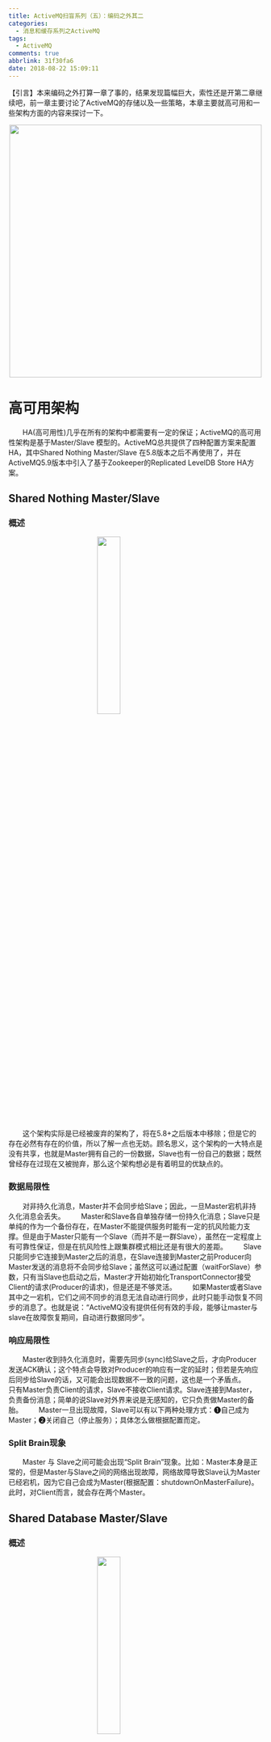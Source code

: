 ```yaml
---
title: ActiveMQ扫盲系列（五）：编码之外其二
categories:
  - 消息和缓存系列之ActiveMQ
tags:
  - ActiveMQ
comments: true
abbrlink: 31f30fa6
date: 2018-08-22 15:09:11
---
```

【引言】本来编码之外打算一章了事的，结果发现篇幅巨大，索性还是开第二章继续吧，前一章主要讨论了ActiveMQ的存储以及一些策略，本章主要就高可用和一些架构方面的内容来探讨一下。
<div align=center><img src="https://github.com/ttfisher/images/raw/master/public/000023.jpg" width="500"/></div>
<!-- more -->

# 高可用架构
&emsp;&emsp;HA(高可用性)几乎在所有的架构中都需要有一定的保证；ActiveMQ的高可用性架构是基于Master/Slave 模型的。ActiveMQ总共提供了四种配置方案来配置HA，其中Shared Nothing Master/Slave 在5.8版本之后不再使用了，并在ActiveMQ5.9版本中引入了基于Zookeeper的Replicated LevelDB Store HA方案。

## Shared Nothing Master/Slave

### 概述
<img style="clear: both;display: block;margin:auto;" src="https://github.com/ttfisher/images/raw/master/2018/2018-11-15-01.jpg" width="30%">
&emsp;&emsp;这个架构实际是已经被废弃的架构了，将在5.8+之后版本中移除；但是它的存在必然有存在的价值，所以了解一点也无妨。顾名思义，这个架构的一大特点是没有共享，也就是Master拥有自己的一份数据，Slave也有一份自己的数据；既然曾经存在过现在又被抛弃，那么这个架构想必是有着明显的优缺点的。

### 数据局限性
&emsp;&emsp;对非持久化消息，Master并不会同步给Slave；因此，一旦Master宕机非持久化消息会丢失。
&emsp;&emsp;Master和Slave各自单独存储一份持久化消息；Slave只是单纯的作为一个备份存在，在Master不能提供服务时能有一定的抗风险能力支撑。但是由于Master只能有一个Slave（而并不是一群Slave），虽然在一定程度上有可靠性保证，但是在抗风险性上跟集群模式相比还是有很大的差距。
&emsp;&emsp;Slave只能同步它连接到Master之后的消息，在Slave连接到Master之前Producer向Master发送的消息将不会同步给Slave；虽然这可以通过配置（waitForSlave）参数，只有当Slave也启动之后，Master才开始初始化TransportConnector接受Client的请求(Producer的请求)，但是还是不够灵活。
&emsp;&emsp;如果Master或者Slave其中之一宕机，它们之间不同步的消息无法自动进行同步，此时只能手动恢复不同步的消息了。也就是说：“ActiveMQ没有提供任何有效的手段，能够让master与slave在故障恢复期间，自动进行数据同步”。

### 响应局限性
&emsp;&emsp;Master收到持久化消息时，需要先同步(sync)给Slave之后，才向Producer发送ACK确认；这个特点会导致对Producer的响应有一定的延时；但若是先响应后同步给Slave的话，又可能会出现数据不一致的问题，这也是一个矛盾点。
&emsp;&emsp;只有Master负责Client的请求，Slave不接收Client请求。Slave连接到Master，负责备份消息；简单的说Slave对外界来说是无感知的，它只负责做Master的备胎。
&emsp;&emsp;Master一旦出现故障，Slave可以有以下两种处理方式：❶自己成为Master；❷关闭自己（停止服务）；具体怎么做根据配置而定。

### Split Brain现象
&emsp;&emsp;Master 与 Slave之间可能会出现“Split Brain”现象。比如：Master本身是正常的，但是Master与Slave之间的网络出现故障，网络故障导致Slave认为Master已经宕机，因为它自己会成为Master(根据配置：shutdownOnMasterFailure)。此时，对Client而言，就会存在两个Master。

## Shared Database Master/Slave

### 概述
<img style="clear: both;display: block;margin:auto;" src="https://github.com/ttfisher/images/raw/master/2018/2018-11-15-02.jpg" width="30%">
&emsp;&emsp;事实上ActiveMQ官方是推荐“Shared storage”模式作为首选方案，并提供了多个优秀的存储策略，其中kahadb、levedbDB、JDBC Store等都可以便捷的接入。通过命名我们也能发现，这个架构中是有数据库完成数据共享的；所以相较于无共享的模式，它的优势还是很明显的。

### 不存在单Slave的问题
&emsp;&emsp;这种模式下，对Slave的个数是没有限制的，谁能够获取到排它锁，谁就是Master，这种模式可以很好的允许集群中有任意多个节点的存在（但是节点也不是越多越好，节点过多，数据同步的消耗就越大）。

### 不存在数据同步问题
&emsp;&emsp;因为存储数据在salve与master之间共享(物理共享)，所以当master失效后，slave自动接管服务，而无需手动进行数据的Copy与同步，也无需master与slave之间进行任何额外的数据交互，因为master存储数据之后，它们在任何时候对slave都是可见的。

### 不同的锁机制
&emsp;&emsp;master与slave之间，通过database的表级排他锁、共享文件的“排他锁”或者分布式排他锁(zookeeper)来决定broker的状态与角色，获取锁权限的broker作为master，如果master失效，它必将失去锁权限，那么slaves将通过锁竞争来选举新master，没有获取锁权限的broker作为slave，并等待锁的释放(间歇性尝试获取锁)。当然slaves仍然不能为Client服务， 它只为故障转移做准备。

### 依然存在的问题
&emsp;&emsp;对于非持久化消息的同步默认还是不支持的，所有发给Master的非持久化消息不会在slaves中备份，如果Master失效，即使Slave接管了服务，此前保存在Master上的非持久化消息也将会丢失。好在有额外的插件可以支持非持久化消息的同步：
```xml
<broker>    
    <plugins>    
        <!-- 将所有消息的传输模式，修改为"PERSISTENT" -->    
      <forcePersistencyModeBrokerPlugin persistenceFlag="true"/>    
    </plugins>    
</broker>  
```

### 两种细分类别
- Shared File System master/slaves：基于共享文件系统的master/slaves模式，只能是基于POSIX接口可以访问的文件系统，比如本地文件系统或者SAN分布式共享文件系统。
- JDBC Store master/slaves：这种模式下，数据存储引擎为database，activeMQ通过JDBC的方式与database交互，排他锁使用database的表级排他锁，其他原理基本上和文件系统是一致的。

&emsp;&emsp;JDBC Store相对于日志文件而言，通常认为是低效的，尽管数据的可见性较好，但是database的扩容能力非常的弱，无法良好的适应在高并发、大数据情况下（严格来说，单组M-S架构是无法支持大数据的），况且ActiveMQ的消息通常存储时间较短，频繁的写入，频繁的删除，都是性能的影响点。
&emsp;&emsp;JJDBC Store有个小小的问题，就是临时文件无法保存在database中，我们不能在`<tmpDataStore>`使用JDBC Store；所以临时文件还是只能保存在broker本地。（即非持久消息不会保存在database中，只会保存在master上）

## Replicated LevelDB Store

### 概述
<img style="clear: both;display: block;margin:auto;" src="https://github.com/ttfisher/images/raw/master/2018/2018-11-15-03.jpg" width="30%">
&emsp;&emsp;这里提到的模式，是基于复制的LevelDB Store，这是ActiveMQ全力打造的HA存储引擎，也是目前比较符合“Master-slave”架构模型的存储方案，此特性在5.9+版本中支持。“Replicated LevelDB”也同样允许有多个Slaves，而且Slaves的个数有了约束性的限制，这归结于其使用zookeeper作为Broker master选举。

### 一些特性
&emsp;&emsp;多数派规则： 当Broker启动时，它首先向zookeeper注册自己的信息(brokerName，消息日志的版本戳等)，如果此时group中没有其他broker实例，并阻塞初始化过程，等到足够多的broker加入group；当brokers的数量达到“replicas的多数派"时，开始选举，选举将会根据“消息日志的版本戳”、“权重"的大小决定，即“版本戳”越大(数据最新)、权重越高的broker优先成为master，其他broker作为slave并跟随master。当一个broker成为master时，它会向zookeer注册自己的sync地址信息；此后slaves首先根据sync地址与master建立链接，并同步消息文件(download)。当足够多的slave数据同步结束后，master将初始化transportConnector，此后Client将可以与master进行数据交互。
 &emsp;&emsp;Master-slaves集群中，所有的broker必须具有相同的brokerName，它作为group域来限定集群的成员，brokerId可以不同，它仅作为描述信息。“replicas”参数非常重要，默认为3，表示消息最多可以备份在几个broker实例上，同是只有当“replicas/2 + 1”个broker存活时(包含master)，集群才有效，才会选举master和备份消息，此值必须>=2。Client发送给Master的持久化消息(包括ACK和事务)，master首先在本地保存，然后立即同步(sync)给选定的(replicas/2)个slaves，只有当这些节点也同步成功后，此消息的交互才算结束；对于剩下的replicas个节点，master采用异步的方式(async)转发。这种设计要求，可以保证集群中消息的可靠性，只有当(replicas/2 + 1)个节点物理故障，才会有丢失消息的风险。通常replicas为3，这要求开发者需要至少部署3个broker实例。如果replicas过大，会严重影响master的吞吐能力，因为它在sync消息的过程中会消耗太多的时间。

# failover协议

## 为什么要说它？
&emsp;&emsp;在Activemq的高可用架构中，都需要用到主备的可用性检查和平滑切换，实际应用时我们都会用到下面的配置，那么自然而然我就想了解了解这个failover到底是个什么。
```
activemq:
    broker-url: failover:(tcp://192.168.1.151:61616,tcp://192.168.1.152:61616)?randomize=false
```

## 概念剖析
&emsp;&emsp;The Failover transport layers reconnect logic on top of any of the other transports. The configuration syntax allows you to specify any number of composite URIs. The Failover transport randomly chooses one of the composite URIs and attempts to establish a connection to it. If it does not succeed, or if it subsequently fails, a new connection is established choosing one of the other URIs randomly from the list.
&emsp;&emsp;上面这段定义摘自Apache的 http://activemq.apache.org/failover-transport-reference.html ；大致理解呢就是failover是凌驾在普通协议之上的一层逻辑协议，可以支持N个不同的URI每次随机取一个访问，一旦失败可以切换到其他的URI。
&emsp;&emsp;但是通过上面的定义我们又发现一个问题，在Activemq使用时，我们是默认要用Master的，而不是随机的，那怎么办呢？想必大家已经看到了url最后有这么个参数：randomize=false，基本上也能猜个八九不离十这个参数是来控制顺序调度还是随机调度的，事实上也确实是通过这个来控制的。关于failover这个协议的一些其他参数项的具体说明，可以通过前面的链接查看，这里就不一一列举了。
